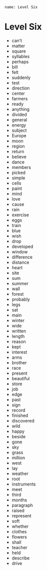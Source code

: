 ```ngMeta
name: Level Six
```

# Level Six

- can’t
- matter
- square
- syllables
- perhaps
- bill
- felt
- suddenly
- test
- direction
- center
- farmers
- ready
- anything
- divided
- general
- energy
- subject
- Europe
- moon
- region
- return
- believe
- dance
- members
- picked
- simple
- cells
- paint
- mind
- love
- cause
- rain
- exercise
- eggs
- train
- blue
- wish
- drop
- developed
- window
- difference
- distance
- heart
- site
- sum
- summer
- wall
- forest
- probably
- legs
- sat
- main
- winter
- wide
- written
- length
- reason
- kept
- interest
- arms
- brother
- race
- present
- beautiful
- store
- job
- edge
- past
- sign
- record
- finished
- discovered
- wild
- happy
- beside
- gone
- sky
- grass
- million
- west
- lay
- weather
- root
- instruments
- meet
- third
- months
- paragraph
- raised
- represent
- soft
- whether
- clothes
- flowers
- shall
- teacher
- held
- describe
- drive
